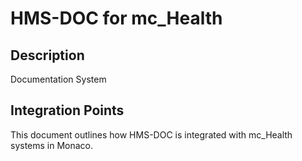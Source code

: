 # HMS-DOC for mc_Health

## Description

Documentation System

## Integration Points

This document outlines how HMS-DOC is integrated with mc_Health systems in Monaco.
